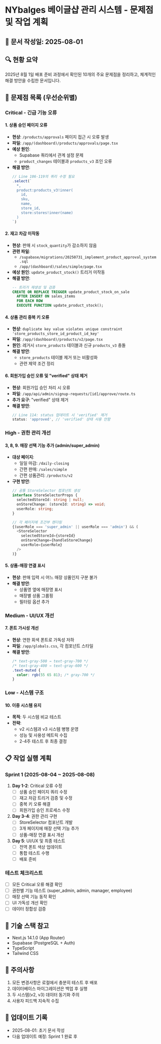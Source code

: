 # NYbalges 베이글샵 관리 시스템 - 문제점 및 작업 계획

## 📅 문서 작성일: 2025-08-01

## 🔍 현황 요약

2025년 8월 1일 배포 준비 과정에서 확인된 10개의 주요 문제점을 정리하고, 체계적인 해결 방안을 수립한 문서입니다.

## 🚨 문제점 목록 (우선순위별)

### Critical - 긴급 기능 오류

#### 1. 상품 승인 페이지 오류
- **현상**: `/products/approvals` 페이지 접근 시 오류 발생
- **파일**: `/app/(dashboard)/products/approvals/page.tsx`
- **예상 원인**: 
  - Supabase 쿼리에서 관계 설정 문제
  - `product_changes` 테이블과 `products_v3` 조인 오류
- **해결 방안**:
  ```typescript
  // Line 106-119의 쿼리 수정 필요
  .select(`
    *,
    product:products_v3!inner(
      id,
      sku,
      name,
      store_id,
      store:stores!inner(name)
    )
  `)
  ```

#### 2. 재고 차감 미작동
- **현상**: 판매 시 `stock_quantity`가 감소하지 않음
- **관련 파일**: 
  - `/supabase/migrations/20250731_implement_product_approval_system.sql`
  - `/app/(dashboard)/sales/simple/page.tsx`
- **예상 원인**: `update_product_stock()` 트리거 미작동
- **해결 방안**:
  ```sql
  -- 트리거 재생성 및 검증
  CREATE OR REPLACE TRIGGER update_product_stock_on_sale
    AFTER INSERT ON sales_items
    FOR EACH ROW
    EXECUTE FUNCTION update_product_stock();
  ```

#### 4. 상품 관리 중복 키 오류
- **현상**: `duplicate key value violates unique constraint 'store_products_store_id_product_id_key'`
- **파일**: `/app/(dashboard)/products/v2/page.tsx`
- **원인**: 레거시 `store_products` 테이블과 신규 `products_v3` 충돌
- **해결 방안**:
  - `store_products` 테이블 제거 또는 비활성화
  - 관련 제약 조건 정리

#### 6. 회원가입 승인 오류 및 "verified" 상태 제거
- **현상**: 회원가입 승인 처리 시 오류
- **파일**: `/app/api/admin/signup-requests/[id]/approve/route.ts`
- **추가 요구**: "verified" 상태 제거
- **해결 방안**:
  ```typescript
  // Line 114: status 업데이트 시 'verified' 제거
  status: 'approved', // 'verified' 상태 사용 안함
  ```

### High - 권한 관리 개선

#### 3, 8, 9. 매장 선택 기능 추가 (admin/super_admin)
- **대상 페이지**:
  - 일일 마감: `/daily-closing`
  - 간편 판매: `/sales/simple`
  - 간편 상품관리: `/products/v2`
- **구현 방안**:
  ```typescript
  // 공통 StoreSelector 컴포넌트 생성
  interface StoreSelectorProps {
    selectedStoreId: string | null;
    onStoreChange: (storeId: string) => void;
    userRole: string;
  }
  
  // 각 페이지에 조건부 렌더링
  {(userRole === 'super_admin' || userRole === 'admin') && (
    <StoreSelector 
      selectedStoreId={storeId}
      onStoreChange={handleStoreChange}
      userRole={userRole}
    />
  )}
  ```

#### 5. 상품-매장 연결 표시
- **현상**: 판매 입력 시 어느 매장 상품인지 구분 불가
- **해결 방안**:
  - 상품명 옆에 매장명 표시
  - 매장별 상품 그룹핑
  - 필터링 옵션 추가

### Medium - UI/UX 개선

#### 7. 폰트 가시성 개선
- **현상**: 연한 회색 폰트로 가독성 저하
- **파일**: `/app/globals.css`, 각 컴포넌트 스타일
- **해결 방안**:
  ```css
  /* text-gray-500 → text-gray-700 */
  /* text-gray-400 → text-gray-600 */
  .text-muted {
    color: rgb(55 65 81); /* gray-700 */
  }
  ```

### Low - 시스템 구조

#### 10. 이중 시스템 유지
- **목적**: 두 시스템 비교 테스트
- **전략**:
  - v2 시스템과 v3 시스템 병행 운영
  - 성능 및 사용성 메트릭 수집
  - 2-4주 테스트 후 최종 결정

## 📋 작업 실행 계획

### Sprint 1 (2025-08-04 ~ 2025-08-08)
1. **Day 1-2**: Critical 오류 수정
   - [ ] 상품 승인 페이지 쿼리 수정
   - [ ] 재고 차감 트리거 검증 및 수정
   - [ ] 중복 키 오류 해결
   - [ ] 회원가입 승인 프로세스 수정

2. **Day 3-4**: 권한 관리 구현
   - [ ] StoreSelector 컴포넌트 개발
   - [ ] 3개 페이지에 매장 선택 기능 추가
   - [ ] 상품-매장 연결 표시 개선

3. **Day 5**: UI/UX 및 최종 테스트
   - [ ] 전역 폰트 색상 업데이트
   - [ ] 통합 테스트 수행
   - [ ] 배포 준비

### 테스트 체크리스트
- [ ] 모든 Critical 오류 해결 확인
- [ ] 권한별 기능 테스트 (super_admin, admin, manager, employee)
- [ ] 매장 선택 기능 동작 확인
- [ ] UI 가독성 개선 확인
- [ ] 데이터 정합성 검증

## 🔧 기술 스택 참고
- Next.js 14.1.0 (App Router)
- Supabase (PostgreSQL + Auth)
- TypeScript
- Tailwind CSS

## 📌 주의사항
1. 모든 변경사항은 로컬에서 충분히 테스트 후 배포
2. 데이터베이스 마이그레이션은 백업 후 실행
3. 두 시스템(v2, v3) 데이터 동기화 주의
4. 사용자 피드백 지속적 수집

## 🔄 업데이트 기록
- 2025-08-01: 초기 문서 작성
- 다음 업데이트 예정: Sprint 1 완료 후
